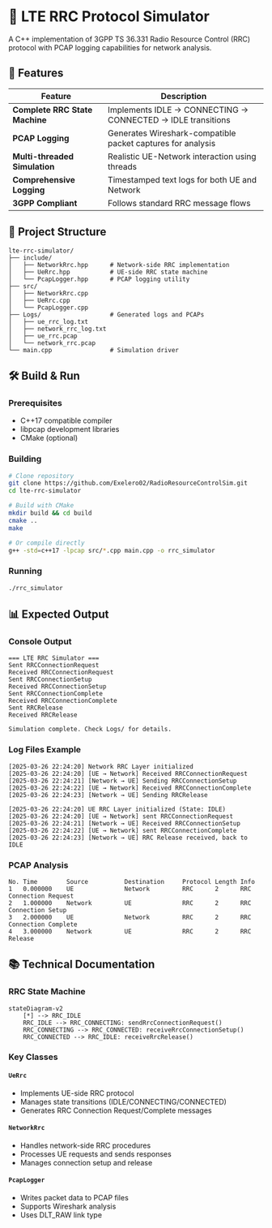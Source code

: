# 📡 LTE RRC Protocol Simulator

A C++ implementation of 3GPP TS 36.331 Radio Resource Control (RRC) protocol with PCAP logging capabilities for network analysis.

## 🌟 Features

| Feature | Description |
|---------|-------------|
| **Complete RRC State Machine** | Implements IDLE → CONNECTING → CONNECTED → IDLE transitions |
| **PCAP Logging** | Generates Wireshark-compatible packet captures for analysis |
| **Multi-threaded Simulation** | Realistic UE-Network interaction using threads |
| **Comprehensive Logging** | Timestamped text logs for both UE and Network |
| **3GPP Compliant** | Follows standard RRC message flows |

## 📂 Project Structure
```
lte-rrc-simulator/
├── include/
│   ├── NetworkRrc.hpp      # Network-side RRC implementation
│   ├── UeRrc.hpp           # UE-side RRC state machine
│   └── PcapLogger.hpp      # PCAP logging utility
├── src/
│   ├── NetworkRrc.cpp
│   ├── UeRrc.cpp
│   └── PcapLogger.cpp
├── Logs/                   # Generated logs and PCAPs
│   ├── ue_rrc_log.txt
│   ├── network_rrc_log.txt
│   ├── ue_rrc.pcap
│   └── network_rrc.pcap
└── main.cpp                # Simulation driver
```

## 🛠️ Build & Run

### Prerequisites
- C++17 compatible compiler
- libpcap development libraries
- CMake (optional)

### Building
```bash
# Clone repository
git clone https://github.com/Exelero02/RadioResourceControlSim.git
cd lte-rrc-simulator

# Build with CMake
mkdir build && cd build
cmake ..
make

# Or compile directly
g++ -std=c++17 -lpcap src/*.cpp main.cpp -o rrc_simulator
```

### Running
```bash
./rrc_simulator
```

## 📊 Expected Output

### Console Output
```
=== LTE RRC Simulator ===
Sent RRCConnectionRequest
Received RRCConnectionRequest
Sent RRCConnectionSetup
Received RRCConnectionSetup
Sent RRCConnectionComplete
Received RRCConnectionComplete
Sent RRCRelease
Received RRCRelease

Simulation complete. Check Logs/ for details.
```

### Log Files Example
```
[2025-03-26 22:24:20] Network RRC Layer initialized
[2025-03-26 22:24:20] [UE → Network] Received RRCConnectionRequest
[2025-03-26 22:24:21] [Network → UE] Sending RRCConnectionSetup
[2025-03-26 22:24:22] [UE → Network] Received RRCConnectionComplete
[2025-03-26 22:24:23] [Network → UE] Sending RRCRelease

[2025-03-26 22:24:20] UE RRC Layer initialized (State: IDLE)
[2025-03-26 22:24:20] [UE → Network] sent RRCConnectionRequest
[2025-03-26 22:24:21] [Network → UE] Received RRCConnectionSetup
[2025-03-26 22:24:22] [UE → Network] sent RRCConnectionComplete
[2025-03-26 22:24:23] [Network → UE] RRC Release received, back to IDLE
```

### PCAP Analysis
```
No. Time        Source          Destination     Protocol Length Info
1   0.000000    UE              Network         RRC      2      RRC Connection Request
2   1.000000    Network         UE              RRC      2      RRC Connection Setup
3   2.000000    UE              Network         RRC      2      RRC Connection Complete
4   3.000000    Network         UE              RRC      2      RRC Release
```

## 📚 Technical Documentation

### RRC State Machine
```mermaid
stateDiagram-v2
    [*] --> RRC_IDLE
    RRC_IDLE --> RRC_CONNECTING: sendRrcConnectionRequest()
    RRC_CONNECTING --> RRC_CONNECTED: receiveRrcConnectionSetup()
    RRC_CONNECTED --> RRC_IDLE: receiveRrcRelease()
```

### Key Classes

#### `UeRrc`
- Implements UE-side RRC protocol
- Manages state transitions (IDLE/CONNECTING/CONNECTED)
- Generates RRC Connection Request/Complete messages

#### `NetworkRrc`
- Handles network-side RRC procedures
- Processes UE requests and sends responses
- Manages connection setup and release

#### `PcapLogger`
- Writes packet data to PCAP files
- Supports Wireshark analysis
- Uses DLT_RAW link type
